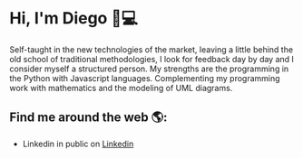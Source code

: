 # Hi, I'm Diego 👋💻

Self-taught in the new technologies of the market, leaving a little behind the old school of traditional methodologies, I look for feedback day by day and I consider myself a structured person.
My strengths are the programming in the Python with Javascript languages. Complementing my programming work with mathematics and the modeling of UML diagrams.

## Find me around the web 🌎:
- Linkedin in public on <a href="https:/https://www.linkedin.com/in/diego-esteban-cort%C3%A9s-escand%C3%B3n-b3aab5124/">Linkedin</a>
